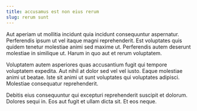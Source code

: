 ```yaml
---
title: accusamus est non eius rerum
slug: rerum sunt
---
```


Aut aperiam ut mollitia incidunt quia incidunt consequuntur aspernatur. Perferendis ipsum ut vel itaque magni reprehenderit. Est voluptates quis quidem tenetur molestiae animi sed maxime ut. Perferendis autem deserunt molestiae in similique ut. Harum in quo aut et rerum voluptatem.

Voluptatem autem asperiores quas accusantium fugit qui tempore voluptatem expedita. Aut nihil at dolor sed vel vel iusto. Eaque molestiae animi ut beatae. Iste sit animi ut sunt voluptates qui voluptates adipisci. Molestiae consequatur reprehenderit.

Debitis eius consequuntur qui excepturi reprehenderit suscipit et dolorum. Dolores sequi in. Eos aut fugit et ullam dicta sit. Et eos neque.
